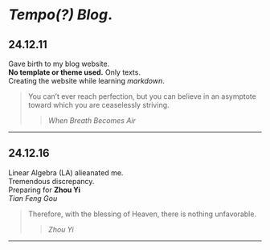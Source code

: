 # ***Tempo(?) Blog***.
## 24.12.11  
Gave birth to my blog website.  
**No template or theme used.** Only texts.<br>
Creating the website while learning *markdown*.<br>
> You can’t ever reach perfection, but you can believe in an asymptote toward which you are ceaselessly striving.
> > *When Breath Becomes Air*

---

## 24.12.16
Linear Algebra (LA) alieanated me.<br>
Tremendous discrepancy.<br>
Preparing for **Zhou Yi**<br>
*Tian Feng Gou*<br>
> Therefore, with the blessing of Heaven, there is nothing unfavorable.
> > *Zhou Yi*

---
